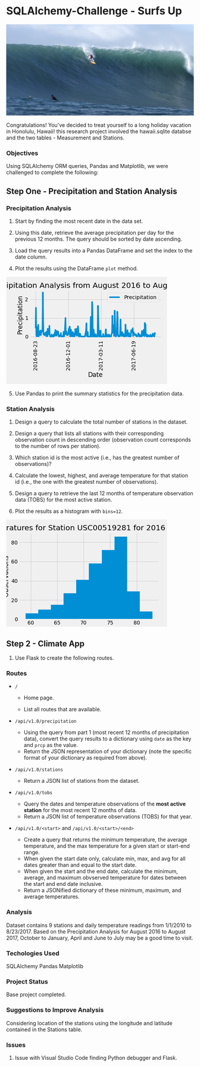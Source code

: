 # SQLAlchemy-Challenge - Surfs Up

![surfs-up.png](Resources/surfs-up.png)

Congratulations! You've decided to treat yourself to a long holiday vacation in Honolulu, Hawaii! this research project involved the hawaii.sqlite databse and the two tables - Measurement and Stations. 


### Objectives

Using SQLAlchemy ORM queries, Pandas and Matplotlib, we were challenged to complete the following:

## Step One - Precipitation and Station Analysis

### Precipitation Analysis

   1. Start by finding the most recent date in the data set.

   2. Using this date, retrieve the average precipitation per day for the previous 12 months. The query should be sorted by date ascending. 
   
   3. Load the query results into a Pandas DataFrame and set the index to the date column.
   
   4. Plot the results using the DataFrame `plot` method. 

![precipitation](Resources/Precipitation.png)

   5. Use Pandas to print the summary statistics for the precipitation data. 

### Station Analysis

   1. Design a query to calculate the total number of stations in the dataset.

   2. Design a query that lists all stations with their corresponding observation count in descending order (observation count corresponds to the number of rows per station).

   3. Which station id is the most active (i.e., has the greatest number of observations)?

   4. Calculate the lowest, highest, and average temperature for that station id (i.e., the one with the greatest number of observations).

   5. Design a query to retrieve the last 12 months of temperature observation data (TOBS) for the most active station.

   6. Plot the results as a histogram with `bins=12`.

![station-histogram](Resources/MostActiveStation.png)


## Step 2 - Climate App

   1. Use Flask to create the following routes.

### Routes

* `/`

  * Home page.

  * List all routes that are available.

* `/api/v1.0/precipitation`

  * Using the query from part 1 (most recent 12 months of precipitation data), convert the query results to a dictionary using `date` as the key and `prcp` as the value.
  * Return the JSON representation of your dictionary (note the specific format of your dictionary as required from above).

* `/api/v1.0/stations`

  * Return a JSON list of stations from the dataset.

* `/api/v1.0/tobs`

  * Query the dates and temperature observations of the **most active station** for the most recent 12 months of data.
  * Return a JSON list of temperature observations (TOBS) for that year.

* `/api/v1.0/<start>` and `/api/v1.0/<start>/<end>`

  * Create a query that returns the minimum temperature, the average temperature, and the max temperature for a given start or start-end range.
  * When given the start date only, calculate min, max, and avg for all dates greater than and equal to the start date.
  * When given the start and the end date, calculate the minimum, average, and maximum obvserved temperature for dates between the start and end date inclusive.
  * Return a JSONified dictionary of these minimum, maximum, and average temperatures.

### Analysis
Dataset contains 9 stations and daily temperature readings from 1/1/2010 to 8/23/2017.
Based on the Precipitation Analysis for August 2016 to August 2017, October to January, April and June to July may be a good time to visit.


### Techologies Used
SQLAlchemy
Pandas 
Matplotlib

### Project Status
Base project completed.

### Suggestions to Improve Analysis
Considering location of the stations using the longitude and latitude contained in the Stations table. 

### Issues
1. Issue with Visual Studio Code finding Python debugger and Flask. 



